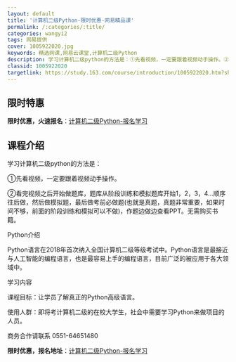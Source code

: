 ```yaml
---
layout: default
title: '计算机二级Python-限时优惠-网易精品课'
permalink: /:categories/:title/
categories: wangyi2
tags: 网易提供
cover: 1005922020.jpg
keywords: 精选网课,网易云课堂,计算机二级Python
description: 学习计算机二级python的方法是：①先看视频，一定要跟着视频动手操作。②看完视频之后开始做题库，题库从阶段训练和模拟题
classid: 1005922020
targetlink: https://study.163.com/course/introduction/1005922020.htm?share=1&shareId=1025206652&utm_campaign=share&utm_medium=iphoneShare&utm_source=&utm_u=1025206652
---
```


## 限时特惠

**限时优惠，火速报名**：[计算机二级Python-报名学习](https://study.163.com/course/introduction/1005922020.htm?share=1&shareId=1025206652&utm_campaign=share&utm_medium=iphoneShare&utm_source=&utm_u=1025206652)

## 课程介绍

学习计算机二级python的方法是：

①先看视频，一定要跟着视频动手操作。

②看完视频之后开始做题库，题库从阶段训练和模拟题库开始1，2，3，4...顺序往后做，然后做模拟题，最后做考前必做题(也就是真题，真题非常重要，如果时间不够，前面的阶段训练和模拟可以不做)，作题边做边查看PPT。无需购买书籍。





Python介绍



Python语言在2018年首次纳入全国计算机二级等级考试中。Python语言是最接近与人工智能的编程语言，也是最容易上手的编程语言，目前广泛的被应用于各大领域中。



学习内容

课程目标：让学员了解真正的Python高级语言。

使用人群：即将考计算机二级的在校大学生，社会中需要学习Python来做项目的人员。

商务合作请联系  0551-64651480

**限时优惠，报名地址**：[计算机二级Python-报名学习](https://study.163.com/course/introduction/1005922020.htm?share=1&shareId=1025206652&utm_campaign=share&utm_medium=iphoneShare&utm_source=&utm_u=1025206652)

